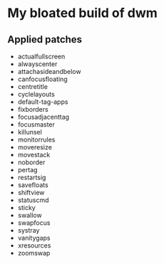 # My bloated build of dwm

## Applied patches

 - actualfullscreen
 - alwayscenter
 - attachasideandbelow
 - canfocusfloating
 - centretitle
 - cyclelayouts
 - default-tag-apps
 - fixborders
 - focusadjacenttag
 - focusmaster
 - killunsel
 - monitorrules
 - moveresize
 - movestack
 - noborder
 - pertag
 - restartsig
 - savefloats
 - shiftview
 - statuscmd
 - sticky
 - swallow
 - swapfocus
 - systray
 - vanitygaps
 - xresources
 - zoomswap

